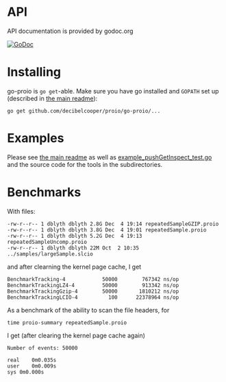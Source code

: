 # API
API documentation is provided by godoc.org

[![GoDoc](https://godoc.org/github.com/decibelcooper/proio/go-proio?status.svg)](https://godoc.org/github.com/decibelcooper/proio/go-proio)

# Installing
go-proio is `go get`-able.  Make sure you have go installed and `GOPATH` set up (described in [the main readme](../README.md)):
```shell
go get github.com/decibelcooper/proio/go-proio/...
```

# Examples
Please see [the main readme](../README.md) as well as
[example_pushGetInspect_test.go](example_pushGetInspect_test.go) and the source
code for the tools in the subdirectories.

# Benchmarks
With files:
```
-rw-r--r-- 1 dblyth dblyth 2.8G Dec  4 19:14 repeatedSampleGZIP.proio
-rw-r--r-- 1 dblyth dblyth 3.8G Dec  4 19:01 repeatedSample.proio
-rw-r--r-- 1 dblyth dblyth 5.2G Dec  4 19:13 repeatedSampleUncomp.proio
-rw-r--r-- 1 dblyth dblyth 22M Oct  2 10:35 ../samples/largeSample.slcio
```
and after clearning the kernel page cache, I get
```
BenchmarkTracking-4       	   50000	    767342 ns/op
BenchmarkTrackingLZ4-4    	   50000	    913342 ns/op
BenchmarkTrackingGzip-4   	   50000	   1810212 ns/op
BenchmarkTrackingLCIO-4   	     100	  22378964 ns/op
```

As a benchmark of the ability to scan the file headers, for
```shell
time proio-summary repeatedSample.proio
```
I get (after clearing the kernel page cache again)
```
Number of events: 50000

real	0m0.035s
user	0m0.009s
sys	0m0.000s
```
